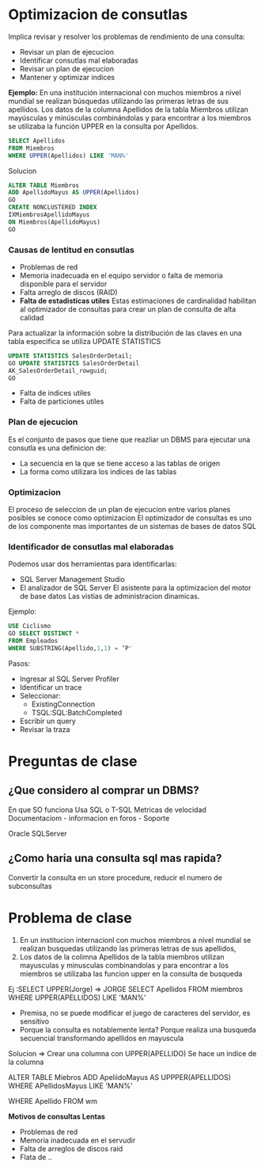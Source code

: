 # Optimizacion de consutlas
Implica revisar y resolver los problemas de rendimiento de una consulta:
- Revisar un plan de ejecucion
- Identificar consutlas mal elaboradas
- Revisar un plan de ejecucion
- Mantener y optimizar indices

**Ejemplo:**
En una institución internacional con muchos miembros a nivel mundial se realizan búsquedas utilizando las primeras letras de sus apellidos.  Los datos de la columna Apellidos de la tabla Miembros utilizan mayúsculas y minúsculas combinándolas y para encontrar a los miembros se utilizaba la función UPPER en la consulta por Apellidos.

```sql
SELECT Apellidos
FROM Miembros
WHERE UPPER(Apellidos) LIKE 'MAN%'
```

Solucion
```sql
ALTER TABLE Miembros
ADD ApellidoMayus AS UPPER(Apellidos)
GO
CREATE NONCLUSTERED INDEX
IXMiembrosApellidoMayus
ON Miembros(ApellidoMayus)
GO
```

### Causas de lentitud en consutlas
- Problemas de red
- Memoria inadecuada en el equipo servidor o falta de memoria disponible para el servidor
- Falta arreglo de discos (RAID)
- **Falta de estadisticas utiles**
Estas estimaciones de cardinalidad habilitan al optimizador de consultas para crear un plan de consulta de alta calidad

Para actualizar la información sobre la distribución de las claves en una tabla especifica se utiliza UPDATE STATISTICS
```sql
UPDATE STATISTICS SalesOrderDetail; 
GO UPDATE STATISTICS SalesOrderDetail 
AK_SalesOrderDetail_rowguid; 
GO
```
- Falta de indices utiles
- Falta de particiones utiles

### Plan de ejecucion
Es el conjunto de pasos que tiene que reazliar un DBMS para ejecutar una consutla es una definicion de:
- La secuencia en la que se tiene acceso a las tablas de origen
- La forma como utilizara los indices de las tablas

### Optimizacion
El proceso de seleccion de un plan de ejecucion entre varios planes posibles se conoce como optimizacion
El optimizador de consultas es uno de los componente mas importantes de un sistemas de bases de datos SQL

### Identificador de consutlas mal elaboradas
Podemos usar dos herramientas para identificarlas:
- SQL Server Management Studio
- El analizador de SQL Server
El asistente para la optimizacion del motor de base datos
Las vistias de administracion dinamicas.

Ejemplo:

```sql
USE Ciclismo 
GO SELECT DISTINCT * 
FROM Empleados 
WHERE SUBSTRING(Apellido,1,1) = ‘P'
```
Pasos:
- Ingresar al SQL Server Profiler
- Identificar un trace
- Seleccionar:  
	- ExistingConnection  
	- TSQL:SQL:BatchCompleted 
- Escribir un query 
- Revisar la traza

# Preguntas de clase

## ¿Que considero al comprar un DBMS?
En que SO funciona
Usa SQL o T-SQL
Metricas de velocidad
Documentaciom - informacion en foros - Soporte


Oracle
SQLServer
## ¿Como haria una consulta sql mas rapida?
Convertir la consulta en un store procedure, reducir el numero de subconsultas
# Problema de clase
1. En un institucion internacionl con muchos miembros a nivel mundial se realizan busquedas utilizando las primeras letras de sus apellidos,
2. Los datos de la colimna Apellidos de la tabla miembros utilizan mayusculas y minusculas combinandolas y para encontrar a los miembros se utilizaba las funcion upper en la consulta de busqueda

Ej :SELECT UPPER(Jorge) => JORGE
SELECT Apellidos
FROM miembros
WHERE UPPER(APELLIDOS) LIKE 'MAN%'

* Premisa, no se puede modificar el juego de caracteres del servidor, es sensitivo
* Porque la consulta es notablemente lenta?
Porque realiza una busqueda secuencial transformando apellidos en mayuscula

Solucion => Crear una columna con UPPER(APELLIDO)
Se hace un indice de la columna

ALTER TABLE Miebros ADD ApeliidoMayus AS UPPPER(APELLIDOS) WHERE APellidosMayus LIKE 'MAN%'

WHERE Apellido FROM wm



**Motivos de consultas Lentas**
- Problemas de red
- Memoria inadecuada en el servudir
- Falta de arreglos de discos raid
- Flata de ..
